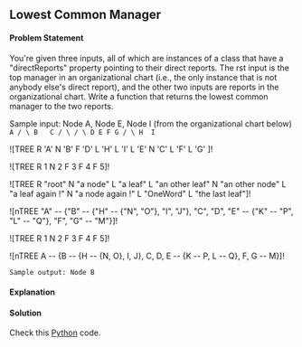 ## Lowest Common Manager

#### Problem Statement


You're given three inputs, all of which are instances of a class that have a "directReports" property pointing to their direct reports. The rst
input is the top manager in an organizational chart (i.e., the only instance that is not anybody else's direct report), and the other two inputs
are reports in the organizational chart. Write a function that returns the lowest common manager to the two reports.


Sample input: Node A, Node E, Node I (from the organizational chart below)
`   
    A
   / \
  B   C
 / \ / \
 D E F G
/ \
H  I
`

![TREE R 'A' N 'B' F 'D' L 'H' L 'I' L 'E' N 'C' L 'F' L 'G' ]!

![TREE R 1 N 2 F 3 F 4 F 5]!

![TREE R "root" N "a node" L "a leaf" L "an other leaf" N "an other node" L "a leaf again !" N "a node again !" L  "OneWord" L "the last leaf"]!


![nTREE "A" -- {"B" -- {"H" -- {"N", "O"}, "I", "J"}, "C", "D", "E" -- {"K" -- "P", "L" -- "Q"}, "F", "G" -- "M"}]!


![TREE R 1 N 2 F 3 F 4 F 5]!

![nTREE A -- {B -- {H -- {N, O}, I, J}, C, D, E -- {K -- P, L -- Q}, F, G -- M}]!


`Sample output: Node B`



#### Explanation



#### Solution

Check this [Python](../solution/Lowest_Common_Manager.py) code.

